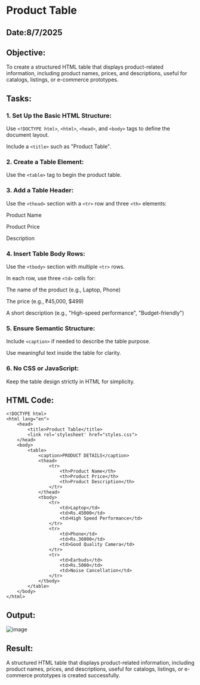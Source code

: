 # Product Table
## Date:8/7/2025
## Objective:

To create a structured HTML table that displays product-related information, including product names, prices, and descriptions, useful for catalogs, listings, or e-commerce prototypes.

## Tasks:

### 1. Set Up the Basic HTML Structure:

Use ```<!DOCTYPE html>```, ```<html>```, ```<head>```, and ```<body>``` tags to define the document layout.

Include a ```<title>``` such as "Product Table".

### 2. Create a Table Element:

Use the ```<table>``` tag to begin the product table.

### 3. Add a Table Header:

Use the ```<thead>``` section with a ```<tr>``` row and three ```<th>``` elements:

Product Name

Product Price

Description

### 4. Insert Table Body Rows:

Use the ```<tbody>``` section with multiple ```<tr>``` rows.

In each row, use three ```<td>``` cells for:

The name of the product (e.g., Laptop, Phone)

The price (e.g., ₹45,000, $499)

A short description (e.g., "High-speed performance", "Budget-friendly")

### 5. Ensure Semantic Structure:

Include ```<caption>``` if needed to describe the table purpose.

Use meaningful text inside the table for clarity.

### 6. No CSS or JavaScript:

Keep the table design strictly in HTML for simplicity.
## HTML Code:
```
<!DOCTYPE html>
<html lang="en">
    <head>
        <title>Product Table</title>
        <link rel='stylesheet' href="styles.css">
    </head>
    <body>
        <table>
            <caption>PRODUCT DETAILS</caption>
            <thead>
                <tr>
                    <th>Product Name</th>
                    <th>Product Price</th>
                    <th>Product Description</th>
                </tr>
            </thead>
            <tbody>
                <tr>
                    <td>Laptop</td>
                    <td>Rs.45000</td>
                    <td>High Speed Performance</td>
                </tr>
                <tr>
                    <td>Phone</td>
                    <td>Rs.36000</td>
                    <td>Good Quality Camera</td>
                </tr>
                <tr>
                    <td>Earbuds</td>
                    <td>Rs.5000</td>
                    <td>Noise Cancellation</td>
                </tr>
            </tbody>
        </table>
    </body>
</html>
```
## Output:
![image](https://github.com/user-attachments/assets/e538a695-0f4a-4ba9-87c6-5381eeb36e8c)

## Result:
A structured HTML table that displays product-related information, including product names, prices, and descriptions, useful for catalogs, listings, or e-commerce prototypes is created successfully.
